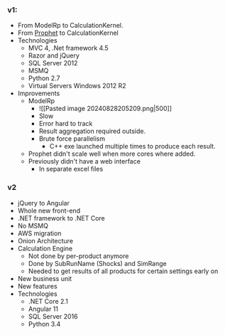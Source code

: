 ### v1:
- From ModelRp to CalculationKernel.
- From [Prophet](https://www.finalyse.com/blog/actuarial-modelling-using-fisr-prophet) to CalculationKernel
- Technologies
	- MVC 4, .Net framework 4.5
	- Razor and jQuery
	- SQL Server 2012
	- MSMQ
	- Python 2.7
	- Virtual Servers Windows 2012 R2
- Improvements
	- ModelRp
		- ![[Pasted image 20240828205209.png|500]]
		- Slow
		- Error hard to track
		- Result aggregation required outside.
		- Brute force parallelism
			- C++ exe launched multiple times to produce each result.
	- Prophet didn't scale well when more cores where added.
	- Previously didn't have a web interface
		- In separate excel files

### v2
- jQuery to Angular
- Whole new front-end
- .NET framework to .NET Core
- No MSMQ
- AWS migration
- Onion Architecture
- Calculation Engine
	- Not done by per-product anymore
	- Done by SubRunName (Shocks) and SimRange
	- Needed to get results of all products for certain settings early on 
- New business unit
- New features
- Technologies
	- .NET Core 2.1
	- Angular 11
	- SQL Server 2016
	- Python 3.4